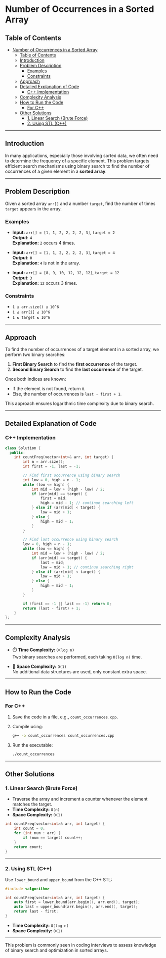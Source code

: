 # Number of Occurrences in a Sorted Array

## Table of Contents

- [Number of Occurrences in a Sorted Array](#number-of-occurrences-in-a-sorted-array)
  - [Table of Contents](#table-of-contents)
  - [Introduction](#introduction)
  - [Problem Description](#problem-description)
    - [Examples](#examples)
    - [Constraints](#constraints)
  - [Approach](#approach)
  - [Detailed Explanation of Code](#detailed-explanation-of-code)
    - [C++ Implementation](#c-implementation)
  - [Complexity Analysis](#complexity-analysis)
  - [How to Run the Code](#how-to-run-the-code)
    - [For C++](#for-c)
  - [Other Solutions](#other-solutions)
    - [1. Linear Search (Brute Force)](#1-linear-search-brute-force)
    - [2. Using STL (C++)](#2-using-stl-c)

---

## Introduction

In many applications, especially those involving sorted data, we often need to determine the frequency of a specific element. This problem targets efficient search mechanisms using binary search to find the number of occurrences of a given element in a **sorted array**.

---

## Problem Description

Given a sorted array `arr[]` and a number `target`, find the number of times `target` appears in the array.

### Examples

- **Input:** `arr[] = [1, 1, 2, 2, 2, 2, 3]`, `target = 2`  
  **Output:** `4`  
  **Explanation:** `2` occurs 4 times.

- **Input:** `arr[] = [1, 1, 2, 2, 2, 2, 3]`, `target = 4`  
  **Output:** `0`  
  **Explanation:** `4` is not in the array.

- **Input:** `arr[] = [8, 9, 10, 12, 12, 12]`, `target = 12`  
  **Output:** `3`  
  **Explanation:** `12` occurs 3 times.

### Constraints

- `1 ≤ arr.size() ≤ 10^6`
- `1 ≤ arr[i] ≤ 10^6`
- `1 ≤ target ≤ 10^6`

---

## Approach

To find the number of occurrences of a target element in a sorted array, we perform two binary searches:

1. **First Binary Search** to find the **first occurrence** of the target.
2. **Second Binary Search** to find the **last occurrence** of the target.

Once both indices are known:

- If the element is not found, return `0`.
- Else, the number of occurrences is `last - first + 1`.

This approach ensures logarithmic time complexity due to binary search.

---

## Detailed Explanation of Code

### C++ Implementation

```cpp
class Solution {
  public:
    int countFreq(vector<int>& arr, int target) {
        int n = arr.size();
        int first = -1, last = -1;

        // Find first occurrence using binary search
        int low = 0, high = n - 1;
        while (low <= high) {
            int mid = low + (high - low) / 2;
            if (arr[mid] == target) {
                first = mid;
                high = mid - 1; // continue searching left
            } else if (arr[mid] < target) {
                low = mid + 1;
            } else {
                high = mid - 1;
            }
        }

        // Find last occurrence using binary search
        low = 0, high = n - 1;
        while (low <= high) {
            int mid = low + (high - low) / 2;
            if (arr[mid] == target) {
                last = mid;
                low = mid + 1; // continue searching right
            } else if (arr[mid] < target) {
                low = mid + 1;
            } else {
                high = mid - 1;
            }
        }

        if (first == -1 || last == -1) return 0;
        return (last - first) + 1;
    }
};
```

---

## Complexity Analysis

- ⏱️ **Time Complexity:** `O(log n)`  
  Two binary searches are performed, each taking `O(log n)` time.

- 🚀 **Space Complexity:** `O(1)`  
  No additional data structures are used, only constant extra space.

---

## How to Run the Code

### For C++

1. Save the code in a file, e.g., `count_occurrences.cpp`.
2. Compile using:

   ```bash
   g++ -o count_occurrences count_occurrences.cpp
   ```

3. Run the executable:

   ```bash
   ./count_occurrences
   ```

---

## Other Solutions

### 1. Linear Search (Brute Force)

- Traverse the array and increment a counter whenever the element matches the target.
- **Time Complexity:** `O(n)`
- **Space Complexity:** `O(1)`

```cpp
int countFreq(vector<int>& arr, int target) {
    int count = 0;
    for (int num : arr) {
        if (num == target) count++;
    }
    return count;
}
```

---

### 2. Using STL (C++)

Use `lower_bound` and `upper_bound` from the C++ STL:

```cpp
#include <algorithm>

int countFreq(vector<int>& arr, int target) {
    auto first = lower_bound(arr.begin(), arr.end(), target);
    auto last = upper_bound(arr.begin(), arr.end(), target);
    return last - first;
}
```

- **Time Complexity:** `O(log n)`
- **Space Complexity:** `O(1)`

---

This problem is commonly seen in coding interviews to assess knowledge of binary search and optimization in sorted arrays.
